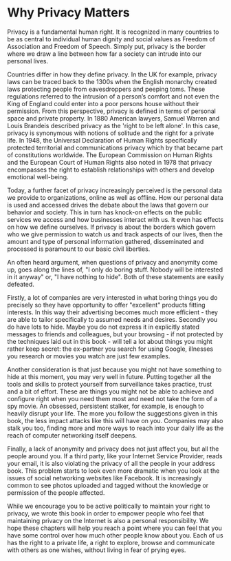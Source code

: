 Why Privacy Matters
===================

Privacy is a fundamental human right. It is recognized in many countries to be as central to individual human dignity and social values as Freedom of Association and Freedom of Speech. Simply put, privacy is the border where we draw a line between how far a society can intrude into our personal lives.

Countries differ in how they define privacy. In the UK for example, privacy laws can be traced back to the 1300s when the English monarchy created laws protecting people from eavesdroppers and peeping toms. These regulations referred to the intrusion of a person’s comfort and not even the King of England could enter into a poor persons house without their permission. From this perspective, privacy is defined in terms of personal space and private property. In 1880 American lawyers, Samuel Warren and Louis Brandeis described privacy as the 'right to be left alone'. In this case, privacy is synonymous with notions of solitude and the right for a private life. In 1948, the Universal Declaration of Human Rights specifically protected territorial and communications privacy which by that became part of constitutions worldwide. The European Commission on Human Rights and the European Court of Human Rights also noted in 1978 that privacy encompasses the right to establish relationships with others and develop emotional well-being.

Today, a further facet of privacy increasingly perceived is the personal data we provide to organizations, online as well as offline. How our personal data is used and accessed drives the debate about the laws that govern our behavior and society. This in turn has knock-on effects on the public services we access and how businesses interact with us.  It even has effects on how we define ourselves. If privacy is about the borders which govern who we give permission to watch us and track aspects of our lives, then the amount and type of personal information gathered, disseminated and processed is paramount to our basic civil liberties.

An often heard argument, when questions of privacy and anonymity come up, goes along the lines of, "I only do boring stuff. Nobody will be interested in it anyway" or, "I have nothing to hide". Both of these statements are easily defeated.

Firstly, a lot of companies are very interested in what boring things you do precisely so they have opportunity to offer "excellent" products fitting interests. In this way their advertising becomes much more efficient -  they are able to tailor specifically to assumed needs and desires. Secondly you do have lots to hide. Maybe you do not express it in explicitly stated messages to friends and colleagues, but your browsing - if not protected by the techniques laid out in this book - will tell a lot about things you might rather keep secret: the ex-partner you search for using Google, illnesses you research or movies you watch are just few examples.

Another consideration is that just because you might not have something to hide at this moment, you may very well in future. Putting together all the tools and skills to protect yourself from surveillance takes practice, trust and a bit of effort. These are things you might not be able to achieve and configure right when you need them most and need not take the form of a spy movie. An obsessed, persistent stalker, for example, is enough to heavily disrupt your life. The more you follow the suggestions given in this book, the less impact attacks like this will have on you. Companies may also stalk you too, finding more and more ways to reach into your daily life as the reach of computer networking itself deepens.

Finally, a lack of anonymity and privacy does not just affect you, but all the people around you. If a third party, like your Internet Service Provider, reads your email, it is also violating the privacy of all the people in your address book. This problem starts to look even more dramatic when you look at the issues of social networking websites like Facebook.  It is increasingly common to see photos uploaded and tagged without the knowledge or permission of the people affected.

While we encourage you to be active politically to maintain your right to privacy, we wrote this book in order to empower people who feel that maintaining privacy on the Internet is also a personal responsibility. We hope these chapters will help you reach a point where you can feel that you have some control over how much other people know about you. Each of us has the right to a private life, a right to explore, browse and communicate with others as one wishes, without living in fear of prying eyes.
